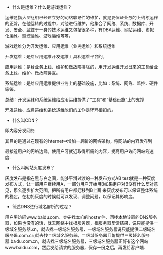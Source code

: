 - 什么是运维？什么是游戏运维？

运维是指大型组织已经建立好的网络软硬件的维护，就是要保证业务的上线与运作的正常，在他运转的过程中，对他进行维护，他集合了网络、系统、数据库、开发、安全、监控于一身的技术运维又包括很多种，有DBA运维、网站运维、虚拟化运维、监控运维、游戏运维等等。

游戏运维分为开发运维、应用运维（业务运维）和系统运维

开发运维：是给应用运维开发运维工具和运维平台的。

应用运维：是给业务上线、维护和做故障排除的，用开发运维开发出来的工具给业务上线、维护、做故障排查。

系统运维：是给应用运维提供业务上的基础设施，比如：系统、网络、监控、硬件等等。

总结：开发运维和系统运维给应用运维提供了“工具”和“基础设施”上的支撑

开发运维、应用运维和系统运维他们的工作是环环相扣的。

- 什么叫CDN？

即内容分发网络

其目的是通过在现有的Internet中增加一层新的网络架构，将网站的内容发布到

最接近用户的网络边缘，使用户可就近取得所需的内容，提高用户访问网站的速度.

- 什么叫网站灰度发布？

灰度发布是指在黑与白之间，能够平滑过渡的一种发布方式AB test就是一种灰度发布方式，让一部用户继续用A，一部分用户开始用B如果用户对B没有什么反对意见，那么逐步扩大范围，把所有用户都迁移到B上面 来灰度发布可以保证整体系统的稳定，在初始灰度的时候就可以发现、调整问题，以保证其影响度。

- 简述DNS进行域名解析的过程？

用户要访问www.baidu.com，会先找本机的host文件，再找本地设置的DNS服务器，如果也没有的话，就去网络中找根服务器，根服务器反馈结果，说只能提供一级域名服务器.cn，就去找一级域名服务器，一级域名服务器说只能提供二级域名服务器.com.cn,就去找二级域名服务器，二级域服务器只能提供三级域名服务器.baidu.com.cn，就去找三级域名服务器，三级域名服务器正好有这个网站www.baidu.com，然后发给请求的服务器，保存一份之后，再发给客户端.